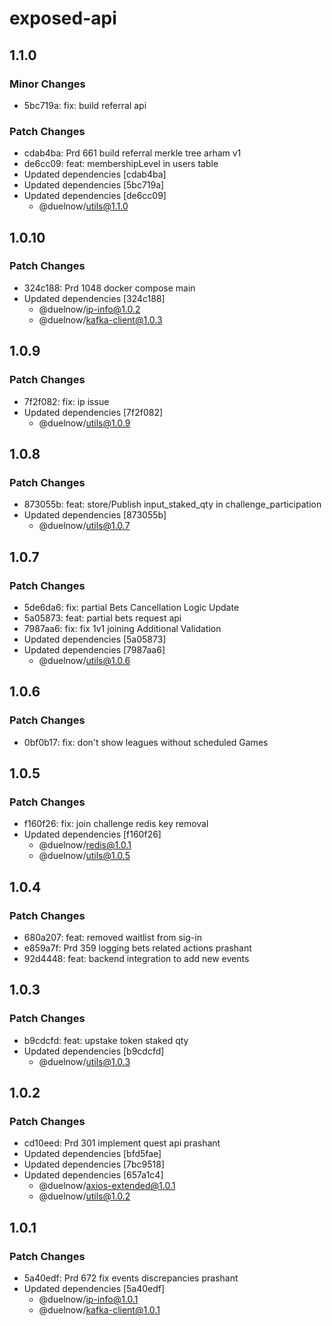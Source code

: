 # exposed-api

## 1.1.0

### Minor Changes

- 5bc719a: fix: build referral api

### Patch Changes

- cdab4ba: Prd 661 build referral merkle tree arham v1
- de6cc09: feat: membershipLevel in users table
- Updated dependencies [cdab4ba]
- Updated dependencies [5bc719a]
- Updated dependencies [de6cc09]
  - @duelnow/utils@1.1.0

## 1.0.10

### Patch Changes

- 324c188: Prd 1048 docker compose main
- Updated dependencies [324c188]
  - @duelnow/ip-info@1.0.2
  - @duelnow/kafka-client@1.0.3

## 1.0.9

### Patch Changes

- 7f2f082: fix: ip issue
- Updated dependencies [7f2f082]
  - @duelnow/utils@1.0.9

## 1.0.8

### Patch Changes

- 873055b: feat: store/Publish input_staked_qty in challenge_participation
- Updated dependencies [873055b]
  - @duelnow/utils@1.0.7

## 1.0.7

### Patch Changes

- 5de6da6: fix: partial Bets Cancellation Logic Update
- 5a05873: feat: partial bets request api
- 7987aa6: fix: fix 1v1 joining Additional Validation
- Updated dependencies [5a05873]
- Updated dependencies [7987aa6]
  - @duelnow/utils@1.0.6

## 1.0.6

### Patch Changes

- 0bf0b17: fix: don't show leagues without scheduled Games

## 1.0.5

### Patch Changes

- f160f26: fix: join challenge redis key removal
- Updated dependencies [f160f26]
  - @duelnow/redis@1.0.1
  - @duelnow/utils@1.0.5

## 1.0.4

### Patch Changes

- 680a207: feat: removed waitlist from sig-in
- e859a7f: Prd 359 logging bets related actions prashant
- 92d4448: feat: backend integration to add new events

## 1.0.3

### Patch Changes

- b9cdcfd: feat: upstake token staked qty
- Updated dependencies [b9cdcfd]
  - @duelnow/utils@1.0.3

## 1.0.2

### Patch Changes

- cd10eed: Prd 301 implement quest api prashant
- Updated dependencies [bfd5fae]
- Updated dependencies [7bc9518]
- Updated dependencies [657a1c4]
  - @duelnow/axios-extended@1.0.1
  - @duelnow/utils@1.0.2

## 1.0.1

### Patch Changes

- 5a40edf: Prd 672 fix events discrepancies prashant
- Updated dependencies [5a40edf]
  - @duelnow/ip-info@1.0.1
  - @duelnow/kafka-client@1.0.1
